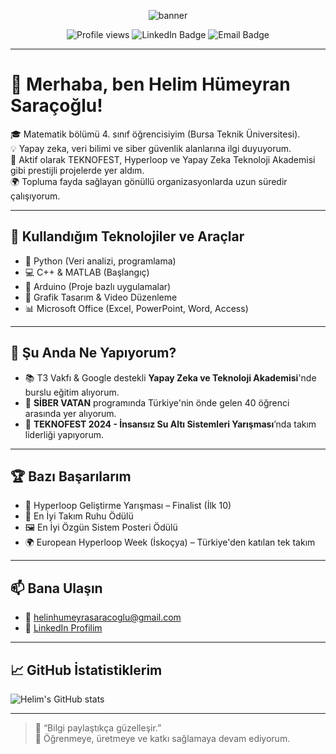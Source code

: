 
<p align="center">
  <img src="https://capsule-render.vercel.app/api?type=waving&color=0:78c1f3,100:1d267d&height=200&section=header&text=Helim%20Hümeyran%20Saraçoğlu&fontSize=40&fontAlignY=40&desc=Welcome%20to%20my%20GitHub%20profile!&descAlignY=65" alt="banner"/>
</p>

<p align="center">
  <img src="https://komarev.com/ghpvc/?username=helinhumeyra&style=flat-square&color=blue" alt="Profile views"/>
  <img src="https://img.shields.io/badge/LinkedIn-Hümeyran-blue?logo=linkedin&style=flat-square" alt="LinkedIn Badge"/>
  <img src="https://img.shields.io/badge/Email-Contact-blue?logo=gmail&style=flat-square" alt="Email Badge"/>
</p>

---

# 👋 Merhaba, ben Helim Hümeyran Saraçoğlu!

🎓 Matematik bölümü 4. sınıf öğrencisiyim (Bursa Teknik Üniversitesi).  
💡 Yapay zeka, veri bilimi ve siber güvenlik alanlarına ilgi duyuyorum.  
🚀 Aktif olarak TEKNOFEST, Hyperloop ve Yapay Zeka Teknoloji Akademisi gibi prestijli projelerde yer aldım.  
🌍 Topluma fayda sağlayan gönüllü organizasyonlarda uzun süredir çalışıyorum.

---

## 🔧 Kullandığım Teknolojiler ve Araçlar

- 🐍 Python (Veri analizi, programlama)
- 💻 C++ & MATLAB (Başlangıç)
- 🤖 Arduino (Proje bazlı uygulamalar)
- 🎨 Grafik Tasarım & Video Düzenleme
- 📊 Microsoft Office (Excel, PowerPoint, Word, Access)

---

## 🧠 Şu Anda Ne Yapıyorum?

- 📚 T3 Vakfı & Google destekli **Yapay Zeka ve Teknoloji Akademisi**'nde burslu eğitim alıyorum.  
- 🤖 **SİBER VATAN** programında Türkiye'nin önde gelen 40 öğrenci arasında yer alıyorum.  
- 🌊 **TEKNOFEST 2024 - İnsansız Su Altı Sistemleri Yarışması**’nda takım liderliği yapıyorum.

---

## 🏆 Bazı Başarılarım

- 🥇 Hyperloop Geliştirme Yarışması – Finalist (İlk 10)
- 🏅 En İyi Takım Ruhu Ödülü
- 🖼️ En İyi Özgün Sistem Posteri Ödülü
- 🌍 European Hyperloop Week (İskoçya) – Türkiye'den katılan tek takım

---

## 📫 Bana Ulaşın

- 📧 helinhumeyrasaracoglu@gmail.com  
- 💼 [LinkedIn Profilim](https://www.linkedin.com/in/helin-h%C3%BCmeyra-sara%C3%A7o%C4%9Flu-356b581ba/)

---

## 📈 GitHub İstatistiklerim

![Helim's GitHub stats](https://github-readme-stats.vercel.app/api?username=helinhumeyra&show_icons=true&theme=tokyonight)

---

> 💬 “Bilgi paylaştıkça güzelleşir.”  
> 🧠 Öğrenmeye, üretmeye ve katkı sağlamaya devam ediyorum.
